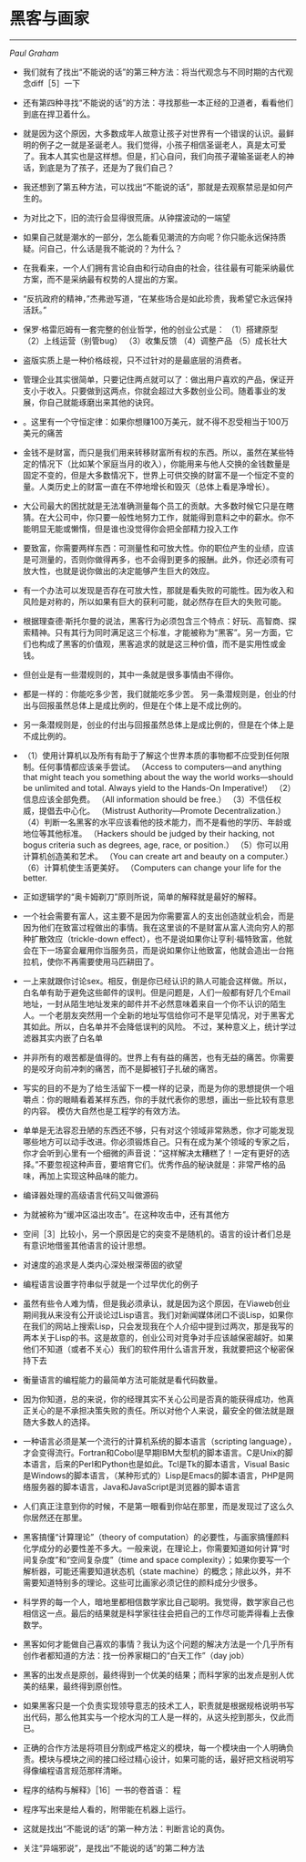 # 黑客与画家

<hr>

*Paul Graham*

- 我们就有了找出“不能说的话”的第三种方法：将当代观念与不同时期的古代观念diff［5］一下

- 还有第四种寻找“不能说的话”的方法：寻找那些一本正经的卫道者，看看他们到底在捍卫着什么。

- 就是因为这个原因，大多数成年人故意让孩子对世界有一个错误的认识。最鲜明的例子之一就是圣诞老人。我们觉得，小孩子相信圣诞老人，真是太可爱了。我本人其实也是这样想。但是，扪心自问，我们向孩子灌输圣诞老人的神话，到底是为了孩子，还是为了我们自己？

- 我还想到了第五种方法，可以找出“不能说的话”，那就是去观察禁忌是如何产生的。

- 为对比之下，旧的流行会显得很荒唐。从钟摆波动的一端望

- 如果自己就是潮水的一部分，怎么能看见潮流的方向呢？你只能永远保持质疑。问自己，什么话是我不能说的？为什么？

- 在我看来，一个人们拥有言论自由和行动自由的社会，往往最有可能采纳最优方案，而不是采纳最有权势的人提出的方案。

- “反抗政府的精神，”杰弗逊写道，“在某些场合是如此珍贵，我希望它永远保持活跃。”

- 保罗·格雷厄姆有一套完整的创业哲学，他的创业公式是： （1）搭建原型 （2）上线运营（别管bug） （3）收集反馈 （4）调整产品 （5）成长壮大

- 盗版实质上是一种价格歧视，只不过针对的是最底层的消费者。

- 管理企业其实很简单，只要记住两点就可以了：做出用户喜欢的产品，保证开支小于收入。只要做到这两点，你就会超过大多数创业公司。随着事业的发展，你自己就能琢磨出来其他的诀窍。

- 。这里有一个守恒定律：如果你想赚100万美元，就不得不忍受相当于100万美元的痛苦

- 金钱不是财富，而只是我们用来转移财富所有权的东西。所以，虽然在某些特定的情况下（比如某个家庭当月的收入），你能用来与他人交换的金钱数量是固定不变的，但是大多数情况下，世界上可供交换的财富不是一个恒定不变的量。人类历史上的财富一直在不停地增长和毁灭（总体上看是净增长）。

- 大公司最大的困扰就是无法准确测量每个员工的贡献。大多数时候它只是在瞎猜。在大公司中，你只要一般性地努力工作，就能得到意料之中的薪水。你不能明显无能或懒惰，但是谁也没觉得你会把全部精力投入工作

- 要致富，你需要两样东西：可测量性和可放大性。你的职位产生的业绩，应该是可测量的，否则你做得再多，也不会得到更多的报酬。此外，你还必须有可放大性，也就是说你做出的决定能够产生巨大的效应。

- 有一个办法可以发现是否存在可放大性，那就是看失败的可能性。因为收入和风险是对称的，所以如果有巨大的获利可能，就必然存在巨大的失败可能。

- 根据理查德·斯托尔曼的说法，黑客行为必须包含三个特点：好玩、高智商、探索精神。只有其行为同时满足这三个标准，才能被称为“黑客”。另一方面，它们也构成了黑客的价值观，黑客追求的就是这三种价值，而不是实用性或金钱。

- 但创业是有一些潜规则的，其中一条就是很多事情由不得你。

- 都是一样的：你能吃多少苦，我们就能吃多少苦。 另一条潜规则是，创业的付出与回报虽然总体上是成比例的，但是在个体上是不成比例的。

- 另一条潜规则是，创业的付出与回报虽然总体上是成比例的，但是在个体上是不成比例的。

- （1）使用计算机以及所有有助于了解这个世界本质的事物都不应受到任何限制。任何事情都应该亲手尝试。 （Access to computers—and anything that might teach you something about the way the world works—should be unlimited and total. Always yield to the Hands-On Imperative!） （2）信息应该全部免费。 （All information should be free.） （3）不信任权威，提倡去中心化。 （Mistrust Authority—Promote Decentralization.） （4）判断一名黑客的水平应该看他的技术能力，而不是看他的学历、年龄或地位等其他标准。 （Hackers should be judged by their hacking, not bogus criteria such as degrees, age, race, or position.） （5）你可以用计算机创造美和艺术。 （You can create art and beauty on a computer.） （6）计算机使生活更美好。 （Computers can change your life for the better.

- 正如逻辑学的“奥卡姆剃刀”原则所说，简单的解释就是最好的解释。

- 一个社会需要有富人，这主要不是因为你需要富人的支出创造就业机会，而是因为他们在致富过程做出的事情。我在这里谈的不是财富从富人流向穷人的那种扩散效应（trickle-down effect），也不是说如果你让亨利·福特致富，他就会在下一场宴会雇用你当服务员，而是说如果你让他致富，他就会造出一台拖拉机，使你不再需要使用马匹耕田了。

- 一上来就跟你讨论sex。相反，倒是你已经认识的熟人可能会这样做。所以，白名单有助于避免这些邮件的误判。但是问题是，人们一般都有好几个Email地址，一封从陌生地址发来的邮件并不必然意味着来自一个你不认识的陌生人。一个老朋友突然用一个全新的地址写信给你可不是罕见情况，对于黑客尤其如此。所以，白名单并不会降低误判的风险。 不过，某种意义上，统计学过滤器其实内嵌了白名单

- 并非所有的艰苦都是值得的。世界上有有益的痛苦，也有无益的痛苦。你需要的是咬牙向前冲刺的痛苦，而不是脚被钉子扎破的痛苦。

- 写实的目的不是为了给生活留下一模一样的记录，而是为你的思想提供一个咀嚼点：你的眼睛看着某样东西，你的手就代表你的思想，画出一些比较有意思的内容。 模仿大自然也是工程学的有效方法。

- 单单是无法容忍丑陋的东西还不够，只有对这个领域非常熟悉，你才可能发现哪些地方可以动手改进。你必须锻炼自己。只有在成为某个领域的专家之后，你才会听到心里有一个细微的声音说：“这样解决太糟糕了！一定有更好的选择。”不要忽视这种声音，要培育它们。优秀作品的秘诀就是：非常严格的品味，再加上实现这种品味的能力。

- 编译器处理的高级语言代码又叫做源码

- 为就被称为“缓冲区溢出攻击”。在这种攻击中，还有其他方

- 空间［3］比较小，另一个原因是它的突变不是随机的。语言的设计者们总是有意识地借鉴其他语言的设计思想。

- 对速度的追求是人类内心深处根深蒂固的欲望

- 编程语言设置字符串似乎就是一个过早优化的例子

- 虽然有些令人难为情，但是我必须承认，就是因为这个原因，在Viaweb创业期间我从来没有公开谈论过Lisp语言。我们对新闻媒体闭口不谈Lisp，如果你在我们的网站上搜索Lisp，只会发现我在个人介绍中提到过两次，那是我写的两本关于Lisp的书。这是故意的，创业公司对竞争对手应该越保密越好。如果他们不知道（或者不关心）我们的软件用什么语言开发，我就要把这个秘密保持下去

- 衡量语言的编程能力的最简单方法可能就是看代码数量。

- 因为你知道，总的来说，你的经理其实不关心公司是否真的能获得成功，他真正关心的是不承担决策失败的责任。所以对他个人来说，最安全的做法就是跟随大多数人的选择。

- 一种语言必须是某一个流行的计算机系统的脚本语言（scripting language），才会变得流行。Fortran和Cobol是早期IBM大型机的脚本语言。C是Unix的脚本语言，后来的Perl和Python也是如此。Tcl是Tk的脚本语言，Visual Basic是Windows的脚本语言，（某种形式的）Lisp是Emacs的脚本语言，PHP是网络服务器的脚本语言，Java和JavaScript是浏览器的脚本语言

- 人们真正注意到你的时候，不是第一眼看到你站在那里，而是发现过了这么久你居然还在那里。

- 黑客搞懂“计算理论”（theory of computation）的必要性，与画家搞懂颜料化学成分的必要性差不多大。一般来说，在理论上，你需要知道如何计算“时间复杂度”和“空间复杂度”（time and space complexity）；如果你要写一个解析器，可能还需要知道状态机（state machine）的概念；除此以外，并不需要知道特别多的理论。这些可比画家必须记住的颜料成分少很多。

- 科学界的每一个人，暗地里都相信数学家比自己聪明。我觉得，数学家自己也相信这一点。最后的结果就是科学家往往会把自己的工作尽可能弄得看上去像数学。

- 黑客如何才能做自己喜欢的事情？我认为这个问题的解决方法是一个几乎所有创作者都知道的方法：找一份养家糊口的“白天工作”（day job）

- 黑客的出发点是原创，最终得到一个优美的结果；而科学家的出发点是别人优美的结果，最终得到原创性。

- 如果黑客只是一个负责实现领导意志的技术工人，职责就是根据规格说明书写出代码，那么他其实与一个挖水沟的工人是一样的，从这头挖到那头，仅此而已。

- 正确的合作方法是将项目分割成严格定义的模块，每一个模块由一个人明确负责。模块与模块之间的接口经过精心设计，如果可能的话，最好把文档说明写得像编程语言规范那样清晰。

- 程序的结构与解释》［16］一书的卷首语： 程

- 程序写出来是给人看的，附带能在机器上运行。

- 这就是找出“不能说的话”的第一种方法：判断言论的真伪。

- 关注“异端邪说”，是找出“不能说的话”的第二种方法